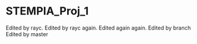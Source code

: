 # STEMPIA_Proj_1
Edited by rayc.
Edited by rayc again.
Edited again again.
Edited by branch
Edited by master